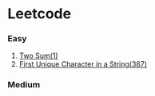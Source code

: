 # Leetcode
### Easy
1.   [Two Sum(1)](https://github.com/f64051041/Leetcode/blob/main/Two_Sum.cpp)  
387. [First Unique Character in a String(387)](https://github.com/f64051041/Leetcode/blob/main/First_Unique_Character_in_a_String.cpp)



### Medium
